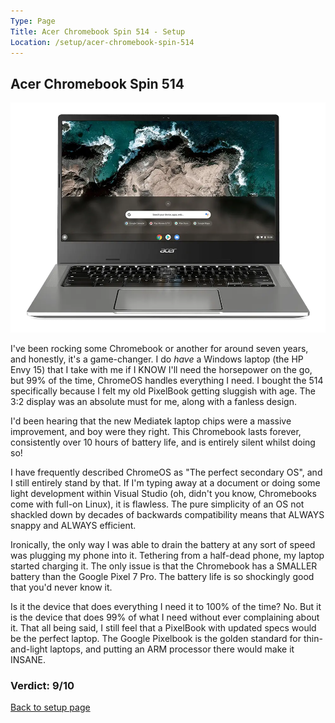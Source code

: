 ```yaml
---
Type: Page
Title: Acer Chromebook Spin 514 - Setup
Location: /setup/acer-chromebook-spin-514
---
```


## Acer Chromebook Spin 514

<div class="img-container-wide"> <img alt="A picture of the Acer Chromebook Spin 514" src="https://raw.githubusercontent.com/george-probably/chachanidze.com/main/Images/setup/acer-chromebook-spin-514.webp"> </div> 

I've been rocking some Chromebook or another for around seven years, and honestly, it's a game-changer. I do *have* a Windows laptop (the HP Envy 15) that I take with me if I KNOW I'll need the horsepower on the go, but 99% of the time, ChromeOS handles everything I need. I bought the 514 specifically because I felt my old PixelBook getting sluggish with age. The 3:2 display was an absolute must for me, along with a fanless design.

I'd been hearing that the new Mediatek laptop chips were a massive improvement, and boy were they right. This Chromebook lasts forever, consistently over 10 hours of battery life, and is entirely silent whilst doing so!

I have frequently described ChromeOS as "The perfect secondary OS", and I still entirely stand by that. If I'm typing away at a document or doing some light development within Visual Studio (oh, didn't you know, Chromebooks come with full-on Linux), it is flawless. The pure simplicity of an OS not shackled down by decades of backwards compatibility means that ALWAYS snappy and ALWAYS efficient.

Ironically, the only way I was able to drain the battery at any sort of speed was plugging my phone into it. Tethering from a half-dead phone, my laptop started charging it. The only issue is that the Chromebook has a SMALLER battery than the Google Pixel 7 Pro. The battery life is so shockingly good that you'd never know it.

Is it the device that does everything I need it to 100% of the time? No. But it is the device that does 99% of what I need without ever complaining about it. That all being said, I still feel that a PixelBook with updated specs would be the perfect laptop. The Google Pixelbook is the golden standard for thin-and-light laptops, and putting an ARM processor there would make it INSANE.

### Verdict: 9/10

[Back to setup page](/setup)